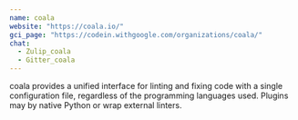 ```yaml
---
name: coala
website: "https://coala.io/"
gci_page: "https://codein.withgoogle.com/organizations/coala/"
chat:
  - Zulip_coala
  - Gitter_coala
---
```


coala provides a unified interface for linting and fixing code with a single configuration file, regardless of the programming languages used. Plugins may by native Python or wrap external linters.
